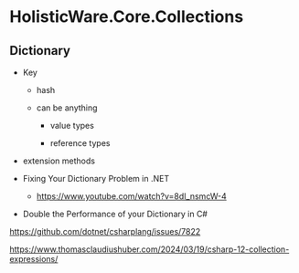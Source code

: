# HolisticWare.Core.Collections


## Dictionary

*   Key 

    *   hash

    *   can be anything

        *   value types

        *   reference types

*   extension methods

*   Fixing Your Dictionary Problem in .NET

    *   https://www.youtube.com/watch?v=8dI_nsmcW-4

*   Double the Performance of your Dictionary in C#

    
https://github.com/dotnet/csharplang/issues/7822

https://www.thomasclaudiushuber.com/2024/03/19/csharp-12-collection-expressions/



```

